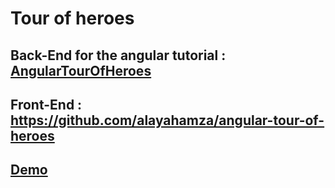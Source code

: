 # Tour of heroes

## Back-End for the angular tutorial : [AngularTourOfHeroes](https://angular.io/tutorial)

## Front-End : <https://github.com/alayahamza/angular-tour-of-heroes>

## [Demo](https://alayahamza.github.io/angular-tour-of-heroes/heroes)

